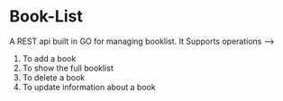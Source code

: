 # Book-List

A REST api built in GO for managing booklist. It Supports operations -->
1. To add a book
2. To show the full booklist
3. To delete a book
4. To update information about a book
